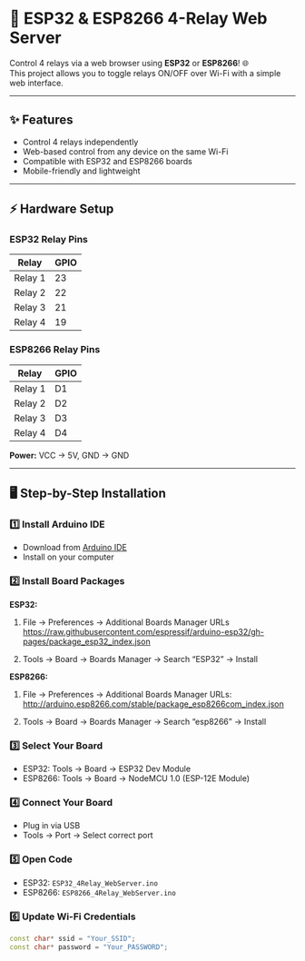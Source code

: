 # 🔌 ESP32 & ESP8266 4-Relay Web Server

Control 4 relays via a web browser using **ESP32** or **ESP8266**! 🌐  
This project allows you to toggle relays ON/OFF over Wi-Fi with a simple web interface.

---

## ✨ Features
- Control 4 relays independently  
- Web-based control from any device on the same Wi-Fi  
- Compatible with ESP32 and ESP8266 boards  
- Mobile-friendly and lightweight  

---

## ⚡ Hardware Setup

### ESP32 Relay Pins
| Relay | GPIO |
|-------|------|
| Relay 1 | 23 |
| Relay 2 | 22 |
| Relay 3 | 21 |
| Relay 4 | 19 |

### ESP8266 Relay Pins
| Relay | GPIO |
|-------|------|
| Relay 1 | D1 |
| Relay 2 | D2 |
| Relay 3 | D3 |
| Relay 4 | D4 |

**Power:** VCC → 5V, GND → GND  

---

## 🖥 Step-by-Step Installation

### 1️⃣ Install Arduino IDE
- Download from [Arduino IDE](https://www.arduino.cc/en/software)  
- Install on your computer  

### 2️⃣ Install Board Packages

**ESP32:**
1. File → Preferences → Additional Boards Manager URLs https://raw.githubusercontent.com/espressif/arduino-esp32/gh-pages/package_esp32_index.json

2. Tools → Board → Boards Manager → Search “ESP32” → Install  

**ESP8266:**
1. File → Preferences → Additional Boards Manager URLs:  http://arduino.esp8266.com/stable/package_esp8266com_index.json

2. Tools → Board → Boards Manager → Search “esp8266” → Install  

### 3️⃣ Select Your Board
- ESP32: Tools → Board → ESP32 Dev Module  
- ESP8266: Tools → Board → NodeMCU 1.0 (ESP-12E Module)  

### 4️⃣ Connect Your Board
- Plug in via USB  
- Tools → Port → Select correct port  

### 5️⃣ Open Code
- ESP32: `ESP32_4Relay_WebServer.ino`  
- ESP8266: `ESP8266_4Relay_WebServer.ino`  

### 6️⃣ Update Wi-Fi Credentials
```cpp
const char* ssid = "Your_SSID";
const char* password = "Your_PASSWORD";
